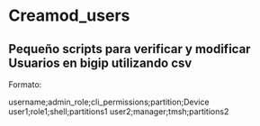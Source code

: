 # Creamod_users

## Pequeño scripts para verificar y modificar Usuarios en bigip utilizando csv


Formato:

username;admin_role;cli_permissions;partition;Device
user1;role1;shell;partitions1
user2;manager;tmsh;partitions2
